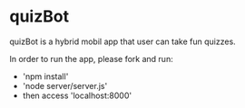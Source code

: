 # quizBot

quizBot is a hybrid mobil app that user can take fun quizzes.

In order to run the app, please fork and run:

* 'npm install'
* 'node server/server.js'
* then access 'localhost:8000'
